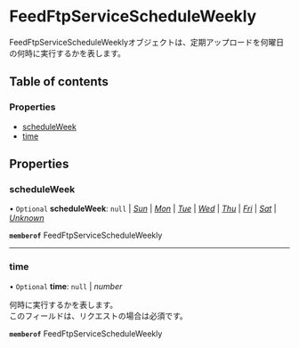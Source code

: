 # FeedFtpServiceScheduleWeekly


<div lang=\"ja\">FeedFtpServiceScheduleWeeklyオブジェクトは、定期アップロードを何曜日の何時に実行するかを表します。</div> 

## Table of contents

### Properties

- [scheduleWeek](feedftpservicescheduleweekly.md#scheduleweek)
- [time](feedftpservicescheduleweekly.md#time)

## Properties

### scheduleWeek

• `Optional` **scheduleWeek**: ``null`` \| [*Sun*](./enums/feedftpservicescheduleweek.md#sun) \| [*Mon*](./enums/feedftpservicescheduleweek.md#mon) \| [*Tue*](./enums/feedftpservicescheduleweek.md#tue) \| [*Wed*](./enums/feedftpservicescheduleweek.md#wed) \| [*Thu*](./enums/feedftpservicescheduleweek.md#thu) \| [*Fri*](./enums/feedftpservicescheduleweek.md#fri) \| [*Sat*](./enums/feedftpservicescheduleweek.md#sat) \| [*Unknown*](./enums/feedftpservicescheduleweek.md#unknown)

**`memberof`** FeedFtpServiceScheduleWeekly

___

### time

• `Optional` **time**: ``null`` \| *number*

<div lang=\"ja\"> 何時に実行するかを表します。<br> このフィールドは、リクエストの場合は必須です。 </div> 

**`memberof`** FeedFtpServiceScheduleWeekly
